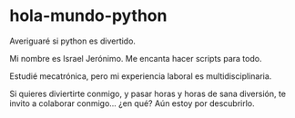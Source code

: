 # hola-mundo-python
Averiguaré si python es divertido.

Mi nombre es Israel Jerónimo. Me encanta hacer scripts para todo. 

Estudié mecatrónica, pero mi experiencia laboral es multidisciplinaria. 

Si quieres diviertirte conmigo, y pasar horas y horas de sana diversión, te invito a colaborar conmigo... ¿en qué? Aún estoy por descubrirlo. 

